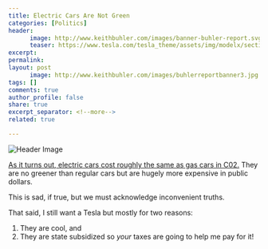 ```yaml
---
title: Electric Cars Are Not Green
categories: [Politics]
header:
      image: http://www.keithbuhler.com/images/banner-buhler-report.svg
      teaser: https://www.tesla.com/tesla_theme/assets/img/modelx/section-hero-background.jpg?20161201
excerpt: 
permalink: 
layout: post
      image: http://www.keithbuhler.com/images/buhlerreportbanner3.jpg
tags: []
comments: true
author_profile: false
share: true
excerpt_separator: <!--more-->
related: true

---
```


![Header Image](https://www.tesla.com/tesla_theme/assets/img/modelx/section-hero-background.jpg?20161201)


[As it turns out, electric cars cost roughly the same as gas cars in C02.](https://www.youtube.com/watch?v=17xh_VRrnMU) They are no greener than regular cars but are hugely more expensive in public dollars. 

This is sad, if true, but we must acknowledge inconvenient truths. 

That said, I still want a Tesla but mostly for two reasons: 

1. They are cool, and
2. They are state subsidized so *your* taxes are going to help me pay for it!
